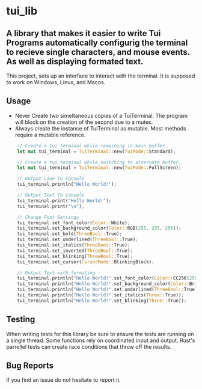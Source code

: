 # tui_lib

## A library that makes it easier to write Tui Programs automatically configurig the terminal to recieve single characters, and mouse events. As well as displaying formated text.

This project, sets up an interface to interact with the terminal. It is supposed to work on Windows, Linux, and Macos.

## Usage

- Never Create two simeltaneous copies of a TuiTerminal. The program will block on the creation of the second due to a mutex.
- Always create the instance of TuiTerminal as mutable. Most methods require a mutable reference.

```rust
    // Create a tui_terminal while remaining in main buffer.
    let mut tui_terminal = TuiTerminal::new(TuiMode::Standard);

    // Create a tui_terminal while switching to alternate buffer.
    let mut tui_terminal = TuiTerminal::new(TuiMode::FullScreen);

    // Output Line To Console
    tui_terminal.println("Hello World!");

    // Output Text To Console
    tui_terminal.print("Hello World!");
    tui_terminal.print("\n");

    // Change Font Settings
    tui_terminal.set_font_color(Color::White);
    tui_terminal.set_background_color(Color::RGB(255, 255, 255));
    tui_terminal.set_bold(ThreeBool::True);
    tui_terminal.set_underlined(ThreeBool::True);
    tui_terminal.set_italics(ThreeBool::True);
    tui_terminal.set_inverted(ThreeBool::True);
    tui_terminal.set_blinking(ThreeBool::True);
    tui_terminal.set_cursor(CursorMode::BlinkingBlock);

    // Output Text with formating
    tui_terminal.println("Hello World!".set_font_color(Color::CC256(255)));
    tui_terminal.println("Hello World!".set_background_color(Color::BrightWhite));
    tui_terminal.println("Hello World!".set_underlined(ThreeBool::True));
    tui_terminal.println("Hello World!".set_italics(Three::True));
    tui_terminal.println("Hello World!".set_blinking(Three::True));
```

## Testing

When writing tests for this library be sure to ensure the tests are running on a single thread. Some functions rely on coordinated input and output. Rust's parrellel tests can create race conditions that throw off the results.

## Bug Reports

If you find an issue do not hesitate to report it.

